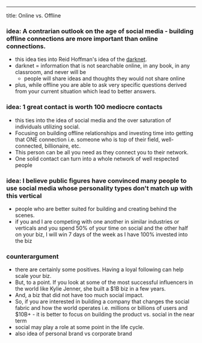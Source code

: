 ---
title: Online vs. Offline

### idea: A contrarian outlook on the age of social media - building offline connections are more important than online connections. 
- this idea ties into Reid Hoffman's idea of the [darknet](https://www.incognitoartists.com/blog/power-dark-net/).
- darknet = information that is not searchable online, in any book, in any classroom, and never will be
  - people will share ideas and thoughts they would not share online 
-  plus, while offline you are able to ask very specific questions derived from your current situation which lead to better answers. 

### idea: 1 great contact is worth 100 mediocre contacts  
- this ties into the idea of social media and the over saturation of individuals utilizing social. 
- Focusing on building offline relationships and investing time into getting that ONE connection i.e. someone who is top of their field, well-connected, billionaire, etc. 
- This person can be all you need as they connect you to their network. 
- One solid contact can turn into a whole network of well respected people 

### idea: I believe public figures have convinced many people to use social media whose personality types don't match up with this vertical 
- people who are better suited for building and creating behind the scenes. 
- if you and I are competing with one another in similar industries or verticals and you spend 50% of your time on social and the other half on your biz, I will win 7 days of the week as I have 100% invested into the biz
### counterargument 
- there are certainly some positives. Having a loyal following can help scale your biz. 
- But, to a point. If you look at some of the most successful influencers in the world like Kylie Jenner, she built a $1B biz in a few years. 
- And, a biz that did not have too much social impact. 
- So, if you are interested in building a company that changes the social fabric and how the world operates i.e. millions or billions of users and $10B+ - it is better to focus on building the product vs. social in the near term
- social may play a role at some point in the life cycle. 
- also idea of personal brand vs corporate brand

